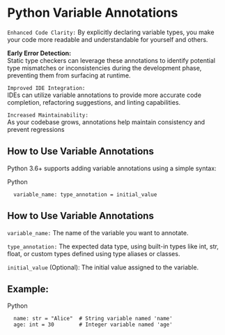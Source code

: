 # Python Variable Annotations


`Enhanced Code Clarity:` 
By explicitly declaring variable types, you make your code more readable and understandable for yourself and others.  

**Early Error Detection:**  
Static type checkers can leverage these annotations to identify potential type mismatches or inconsistencies during the development phase, preventing them from surfacing at runtime.  

`Improved IDE Integration:`  
IDEs can utilize variable annotations to provide more accurate code completion, refactoring suggestions, and linting capabilities.  

`Increased Maintainability:`  
As your codebase grows, annotations help maintain consistency and prevent regressions  

## How to Use Variable Annotations
Python 3.6+ supports adding variable annotations using a simple syntax:

Python
```
  variable_name: type_annotation = initial_value
```

## How to Use Variable Annotations

`variable_name:` The name of the variable you want to annotate.  

`type_annotation:` The expected data type, using built-in types like int, str, float, or custom types defined using type aliases or classes.  

`initial_value` (Optional): The initial value assigned to the variable.  

## Example:

Python

```
  name: str = "Alice"  # String variable named 'name'
  age: int = 30        # Integer variable named 'age'
```
